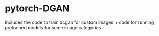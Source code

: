 # pytorch-DGAN

Includes the code to train dcgan for custom images + code for running pretrained models for some image categories
